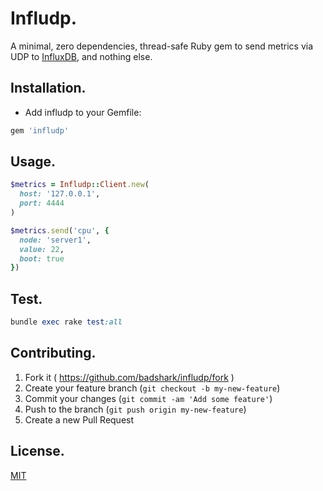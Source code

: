 # Infludp.

A minimal, zero dependencies, thread-safe Ruby gem to send metrics via UDP to [InfluxDB](http://influxdb.com/), and nothing else.

## Installation.

- Add infludp to your Gemfile:
```ruby
gem 'infludp'
```

## Usage.

```ruby
$metrics = Infludp::Client.new(
  host: '127.0.0.1',
  port: 4444
)

$metrics.send('cpu', {
  node: 'server1',
  value: 22,
  boot: true
})
```

## Test.

```ruby
bundle exec rake test:all
```

## Contributing.

1. Fork it ( https://github.com/badshark/infludp/fork )
2. Create your feature branch (`git checkout -b my-new-feature`)
3. Commit your changes (`git commit -am 'Add some feature'`)
4. Push to the branch (`git push origin my-new-feature`)
5. Create a new Pull Request

## License.

[MIT](LICENSE.txt)
